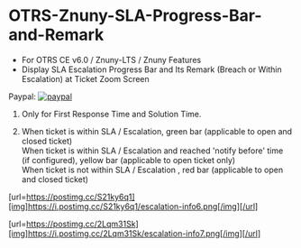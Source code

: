 # OTRS-Znuny-SLA-Progress-Bar-and-Remark
- For OTRS CE v6.0 / Znuny-LTS / Znuny Features
- Display SLA Escalation Progress Bar and Its Remark (Breach or Within Escalation) at Ticket Zoom Screen 

Paypal: [![paypal](https://www.paypalobjects.com/en_US/i/btn/btn_donateCC_LG.gif)](https://paypal.me/MohdAzfar?locale.x=en_US)     
  
1. Only for First Response Time and Solution Time.  

2. 	When ticket is within SLA / Escalation, green bar (applicable to open and closed ticket)  
	When ticket is within SLA / Escalation and reached 'notify before' time (if configured), yellow bar (applicable to open ticket only)  
	When ticket is not within SLA / Escalation , red bar (applicable to open and closed ticket)  
  
[url=https://postimg.cc/S21ky6q1][img]https://i.postimg.cc/S21ky6q1/escalation-info6.png[/img][/url]

[url=https://postimg.cc/2Lqm31Sk][img]https://i.postimg.cc/2Lqm31Sk/escalation-info7.png[/img][/url]


